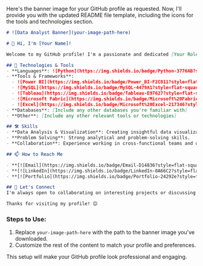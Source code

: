 Here's the banner image for your GitHub profile as requested. Now, I'll provide you with the updated README file template, including the icons for the tools and technologies section.

```markdown
# ![Data Analyst Banner](your-image-path-here)

# 👋 Hi, I'm [Your Name]!

Welcome to my GitHub profile! I'm a passionate and dedicated [Your Role - e.g., Data Analyst, Software Developer, etc.] with a focus on [mention your specific areas of interest - e.g., data science, machine learning, web development, etc.]. I enjoy turning complex problems into simple, elegant solutions.

## 🔧 Technologies & Tools
- **Languages**: ![Python](https://img.shields.io/badge/Python-3776AB?style=flat-square&logo=python&logoColor=white)
- **Tools & Frameworks**:
  - ![Power BI](https://img.shields.io/badge/Power_BI-F2C811?style=flat-square&logo=power-bi&logoColor=black)
  - ![MySQL](https://img.shields.io/badge/MySQL-4479A1?style=flat-square&logo=mysql&logoColor=white)
  - ![Tableau](https://img.shields.io/badge/Tableau-E97627?style=flat-square&logo=tableau&logoColor=white)
  - ![Microsoft Fabric](https://img.shields.io/badge/Microsoft%20Fabric-0066B3?style=flat-square&logo=microsoft-fabric&logoColor=white)
  - ![Excel](https://img.shields.io/badge/Microsoft%20Excel-217346?style=flat-square&logo=microsoft-excel&logoColor=white)
- **Databases**: [Include any other databases you're familiar with]
- **Other**: [Include any other relevant tools or technologies]

## 🛠️ Skills
- **Data Analysis & Visualization**: Creating insightful data visualizations and performing statistical analysis.
- **Problem Solving**: Strong analytical and problem-solving skills.
- **Collaboration**: Experience working in cross-functional teams and using version control systems like Git.

## 📫 How to Reach Me

- **[![Email](https://img.shields.io/badge/Email-D14836?style=flat-square&logo=gmail&logoColor=white)](mailto:your-email@example.com)**
- **[![LinkedIn](https://img.shields.io/badge/LinkedIn-0A66C2?style=flat-square&logo=linkedin&logoColor=white)](https://www.linkedin.com/in/your-linkedin-profile)**
- **[![Portfolio](https://img.shields.io/badge/Portfolio-24292e?style=flat-square&logo=githubpages&logoColor=white)](https://your-portfolio-link.com)**

## 🤝 Let's Connect
I'm always open to collaborating on interesting projects or discussing new opportunities. Don't hesitate to reach out!

Thanks for visiting my profile! 😊
```

### Steps to Use:
1. Replace `your-image-path-here` with the path to the banner image you've downloaded.
2. Customize the rest of the content to match your profile and preferences.

This setup will make your GitHub profile look professional and engaging.
